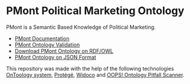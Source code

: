 # PMont Political Marketing Ontology

PMont is a Semantic Based Knowledge of Political Marketing.


- [PMont Documentation ](https://hectorguedea.github.io/pmont/OnToology/Political-Marketing-Ontology.owl/documentation/index-en.html "Documentation ")
- [PMont Ontology Validation](https://hectorguedea.github.io/pmont/OnToology/Political-Marketing-Ontology.owl/evaluation/oops.html "Ontology Evaluation")
- [Download PMont Ontology on RDF/OWL](https://hectorguedea.github.io/pmont/Political-Marketing-Ontology.owl "Download PMont Ontology on RDF/OWL")
- [PMont Ontology on JSON Format](https://hectorguedea.github.io/pmont/OnToology/Political-Marketing-Ontology.owl/documentation/ontology.json "PMont Ontology on JSON Format")

This repository was made with the help of the following technologies [OnToology system](http://ontoology.linkeddata.es/ "OnToology system"), [Protégé](https://protege.stanford.edu/ "Protégé"), [Widoco](https://github.com/dgarijo/Widoco "Widoco") and [OOPS! Ontology Pitfall Scanner](http://oops.linkeddata.es/ "OOPS! Ontology Pitfall Scanner"). 
